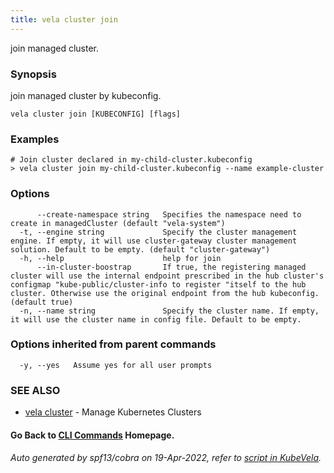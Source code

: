 ```yaml
---
title: vela cluster join
---
```


join managed cluster.

### Synopsis

join managed cluster by kubeconfig.

```
vela cluster join [KUBECONFIG] [flags]
```

### Examples

```
# Join cluster declared in my-child-cluster.kubeconfig
> vela cluster join my-child-cluster.kubeconfig --name example-cluster
```

### Options

```
      --create-namespace string   Specifies the namespace need to create in managedCluster (default "vela-system")
  -t, --engine string             Specify the cluster management engine. If empty, it will use cluster-gateway cluster management solution. Default to be empty. (default "cluster-gateway")
  -h, --help                      help for join
      --in-cluster-boostrap       If true, the registering managed cluster will use the internal endpoint prescribed in the hub cluster's configmap "kube-public/cluster-info to register "itself to the hub cluster. Otherwise use the original endpoint from the hub kubeconfig. (default true)
  -n, --name string               Specify the cluster name. If empty, it will use the cluster name in config file. Default to be empty.
```

### Options inherited from parent commands

```
  -y, --yes   Assume yes for all user prompts
```

### SEE ALSO

* [vela cluster](vela_cluster)	 - Manage Kubernetes Clusters

#### Go Back to [CLI Commands](vela) Homepage.


###### Auto generated by spf13/cobra on 19-Apr-2022, refer to [script in KubeVela](https://github.com/oam-dev/kubevela/tree/master/hack/docgen).
